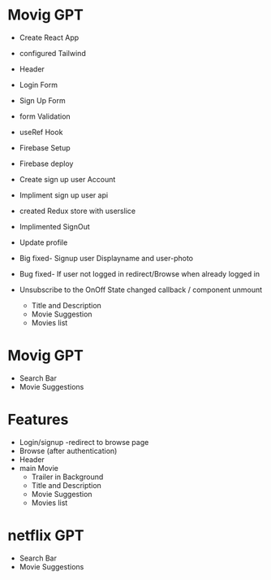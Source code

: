 # Movig GPT
-  Create React App
- configured Tailwind
- Header
- Login Form
- Sign Up Form
- form Validation
- useRef Hook
- Firebase Setup
- Firebase deploy
- Create sign up user Account
- Impliment sign up user api
- created Redux store with userslice
- Implimented SignOut
- Update profile
- Big fixed- Signup user Displayname and user-photo
- Bug fixed- If user not logged in redirect/Browse when already logged in
- Unsubscribe to the OnOff State changed callback / component unmount 

  - Title and Description
  - Movie Suggestion
  - Movies list 
# Movig GPT
-  Search Bar
-  Movie Suggestions

# Features
- Login/signup
-redirect to browse page 
- Browse (after authentication)
- Header 
- main Movie
  - Trailer in Background 
  - Title and Description
  - Movie Suggestion
  - Movies list 
# netflix GPT
-  Search Bar
-  Movie Suggestions

